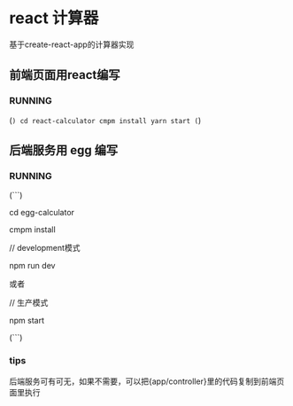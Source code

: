 # react 计算器
基于create-react-app的计算器实现

## 前端页面用react编写

### RUNNING
(```)
  cd react-calculator
  cmpm install
  yarn start
(```)

## 后端服务用 egg 编写

### RUNNING

(```)

  cd egg-calculator
  
  cmpm install
  
  // development模式
  
  npm run dev
  
  或者
  
  // 生产模式
  
  npm start
  
(```)

### tips
  后端服务可有可无，如果不需要，可以把{app/controller}里的代码复制到前端页面里执行

